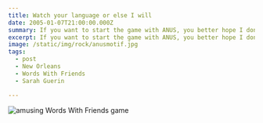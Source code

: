 ```yaml
---
title: Watch your language or else I will
date: 2005-01-07T21:00:00.000Z
summary: If you want to start the game with ANUS, you better hope I don't have MOTIF. 
excerpt: If you want to start the game with ANUS, you better hope I don't have MOTIF. 
image: /static/img/rock/anusmotif.jpg
tags:
  - post 
  - New Orleans
  - Words With Friends
  - Sarah Guerin

---
```



![amusing Words With Friends game](/static/img/rock/anusmotif.jpg "amusing Words With Friends game")


